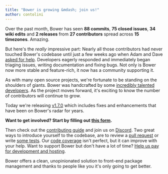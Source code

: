 ```yaml
---
title: "Bower is growing &mdash; join us!"
author: contolini
---
```


Over the past month, Bower has seen **88 commits**, **75 closed issues**, **34 wiki edits** and **2 releases** from **27 contributors** spread across **15 timezones**. Amazing.

But here's the *really* impressive part: Nearly all those contributors had never touched Bower's codebase until just a few weeks ago when Adam and Dave [asked for help](/blog/2015/bower-alive-looking-contributors/). Developers eagerly responded and immediately began triaging issues, writing documentation and fixing bugs. Not only is Bower now more stable and feature-rich, it now has a community supporting it.

As with many open source projects, we're fortunate to be standing on the shoulders of giants. Bower was handcrafted by some [incredibly talented developers](https://github.com/bower/bower/graphs/contributors). As the project moves forward, it's exciting to know the number of contributors will continue to grow.

Today we're releasing [v1.7.0](https://github.com/bower/bower/releases/tag/v1.7.0) which includes fixes and enhancements that have been on Bower's radar for years.

**Want to get involved? Start by filling out [this form](https://docs.google.com/forms/d/1i-Opb-uPdqUBBZQSbngv3Y3bfolG1gbBvtRLfxMnzRE/viewform?c=0&w=1).**

Then check out the [contributing guide](https://github.com/bower/bower/blob/master/CONTRIBUTING.md) and join us on [Discord](https://discord.gg/0fFM7QF0KpcwP5fn). Two great ways to introduce yourself to the codebase, are to review a [pull request](https://github.com/bower/bower/pulls) or write [some tests](https://github.com/bower/bower/tree/master/test). Our [code coverage](https://coveralls.io/github/bower/bower) isn't perfect, but it can improve with your help. Want to support Bower but don't have a lot of time? [Help us pay for development and hosting](https://salt.bountysource.com/teams/bower).

Bower offers a clean, unopinionated solution to front-end package management and thanks to people like you it's only going to get better.
